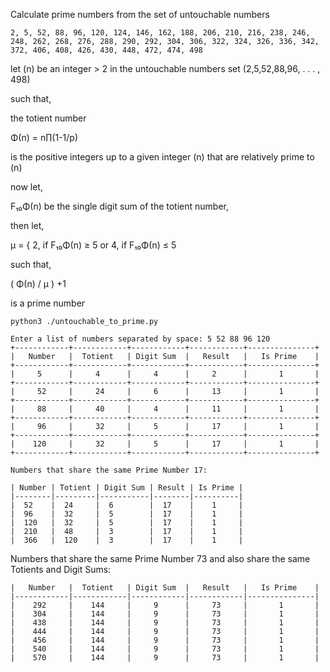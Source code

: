 Calculate prime numbers from the set of untouchable numbers

``` 2, 5, 52, 88, 96, 120, 124, 146, 162, 188, 206, 210, 216, 238, 246, 248, 262, 268, 276, 288, 290, 292, 304, 306, 322, 324, 326, 336, 342, 372, 406, 408, 426, 430, 448, 472, 474, 498 ```


let (n) be an integer &gt; 2
in the untouchable numbers set (2,5,52,88,96, . . . , 498)

such that,

the totient number

&Phi;(n) = n&prod;(1-1/p)

is the positive integers up to a given integer (n)
that are relatively prime to (n)

now let,

F₁₀&Phi;(n) be the single digit sum of the totient number,

then let,

&mu; = { 2, if F₁₀&Phi;(n) &ge; 5 or 4, if F₁₀&Phi;(n) &le; 5

such that,

( &Phi;(n) / &mu; ) +1

is a prime number

```shell
python3 ./untouchable_to_prime.py
```

```
Enter a list of numbers separated by space: 5 52 88 96 120
+------------+------------+------------+------------+---------------+
|   Number   |  Totient   | Digit Sum  |   Result   |   Is Prime    |
+------------+------------+------------+------------+---------------+
|     5      |     4      |     4      |     2      |       1       |
+------------+------------+------------+------------+---------------+
|     52     |     24     |     6      |     13     |       1       |
+------------+------------+------------+------------+---------------+
|     88     |     40     |     4      |     11     |       1       |
+------------+------------+------------+------------+---------------+
|     96     |     32     |     5      |     17     |       1       |
+------------+------------+------------+------------+---------------+
|    120     |     32     |     5      |     17     |       1       |
+------------+------------+------------+------------+---------------+
```

```
Numbers that share the same Prime Number 17:

| Number | Totient | Digit Sum | Result | Is Prime |
|--------|---------|-----------|--------|----------|
|  52    |  24     |  6        |  17    |    1     |
|  96    |  32     |  5        |  17    |    1     |
|  120   |  32     |  5        |  17    |    1     |
|  210   |  48     |  3        |  17    |    1     |
|  366   |  120    |  3        |  17    |    1     |
```

Numbers that share the same Prime Number 73 and also share the same Totients and Digit Sums:
```
|   Number   |  Totient   | Digit Sum  |   Result   |   Is Prime    |
|------------|------------|------------|------------|---------------|
|    292     |    144     |     9      |     73     |       1       |
|    304     |    144     |     9      |     73     |       1       |
|    438     |    144     |     9      |     73     |       1       |
|    444     |    144     |     9      |     73     |       1       |
|    456     |    144     |     9      |     73     |       1       |
|    540     |    144     |     9      |     73     |       1       |
|    570     |    144     |     9      |     73     |       1       |
```